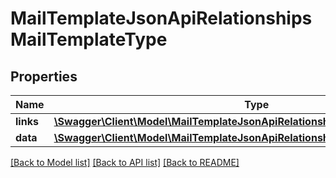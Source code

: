 # MailTemplateJsonApiRelationshipsMailTemplateType

## Properties
Name | Type | Description | Notes
------------ | ------------- | ------------- | -------------
**links** | [**\Swagger\Client\Model\MailTemplateJsonApiRelationshipsMailTemplateTypeLinks**](MailTemplateJsonApiRelationshipsMailTemplateTypeLinks.md) |  | [optional] 
**data** | [**\Swagger\Client\Model\MailTemplateJsonApiRelationshipsMailTemplateTypeData**](MailTemplateJsonApiRelationshipsMailTemplateTypeData.md) |  | [optional] 

[[Back to Model list]](../../README.md#documentation-for-models) [[Back to API list]](../../README.md#documentation-for-api-endpoints) [[Back to README]](../../README.md)

